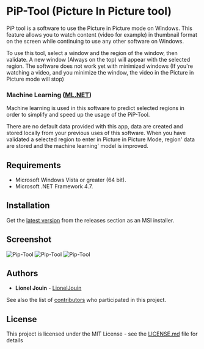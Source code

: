# PiP-Tool (Picture In Picture tool)

PiP tool is a software to use the Picture in Picture mode on Windows. This feature allows you to watch content (video for example) in thumbnail format on the screen while continuing to use any other software on Windows.

To use this tool, select a window and the region of the window, then validate. A new window (Always on the top) will appear with the selected region. The software does not work yet with minimized windows (If you're watching a video, and you minimize the window, the video in the Picture in Picture mode will stop)

### Machine Learning ([ML.NET](https://www.microsoft.com/net/learn/apps/machine-learning-and-ai/ml-dotnet))

Machine learning is used in this software to predict selected regions in order to simplify and speed up the usage of the PiP-Tool. 

There are no default data provided with this app, data are created and stored locally from your previous uses of this software. When you have validated a selected region to enter in Picture in Picture Mode, region' data are stored and the machine learning' model is improved.

## Requirements

* Microsoft Windows Vista or greater (64 bit).
* Microsoft .NET Framework 4.7.

## Installation

Get the [latest version](https://github.com/LionelJouin/PiP-Tool/releases) from the releases section as an MSI installer.

## Screenshot
  
![Pip-Tool](https://i.imgur.com/Yrmpfto.png)
![Pip-Tool](https://i.imgur.com/Prj6Wq5.png)
![Pip-Tool](https://i.imgur.com/IUqUyUQ.png)

## Authors

* **Lionel Jouin** - [LionelJouin](https://github.com/LionelJouin)  

See also the list of [contributors](https://github.com/LionelJouin/PiP-Tool/graphs/contributors) who participated in this project.

## License

This project is licensed under the MIT License - see the [LICENSE.md](LICENSE.md) file for details
